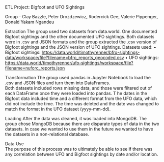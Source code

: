 
ETL Project: Bigfoot and UFO Sightings

Group - Clay Bazzle, Peter Drozdzewicz, Rodercick Gee, Valerie Pippenger, Donald Yakam Ngandeu 

Extraction
The group used two datasets from data.world.  One documented Bigfoot sightings and the other documented UFO sightings.  Both datasets were in .csv and JSON formats 
and the group extracted the .csv version of Bigfoot sightings and the JSON version of UFO sightings. 
Datasets used:
•	Bigfoot sightings: https://data.world/timothyrenner/bfro-sightings-data/workspace/file?filename=bfro_reports_geocoded.csv
•	UFO sightings: https://data.world/timothyrenner/ufo-sightings/workspace/file?filename=nuforc_reports.json

Transformation
The group used pandas in Jupyter Notebook to load the .csv and JSON files and turn them into DataFrames.  
Both datasets included rows missing data, and those were filtered out of each DataFrame once they were loaded into pandas.  T
he dates in the Bigfoot data included time and a different format from the UFO data, which did not include the time.  The time was deleted and 
the date was changed to match the format in the UFO dataset (yyyy-mm-dd).  

Loading
After the data was cleaned, it was loaded into MongoDB.  The group chose MongoDB because there are disparate types of data in the two datasets.
In case we wanted to use them in the future we wanted to have the datasets in a non-relational database.



Data Use	
The purpose of this process was to ultimately be able to see if there was any correlation between UFO and Bigfoot sightings by date and/or location. 

